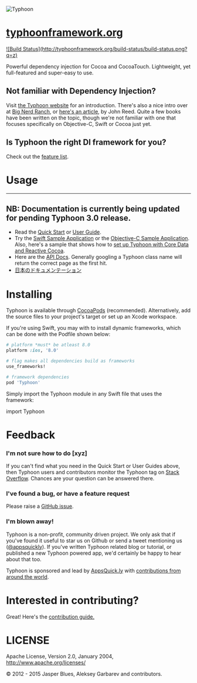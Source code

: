 ![Typhoon](http://www.typhoonframework.org/typhoon-splash.png)
# <a href="http://typhoonframework.org">typhoonframework.org</a>
<a href="http://builds.appsquick.ly/browse/TPN-TC/latest">
![Build Status](http://typhoonframework.org/build-status/build-status.png?q=z)
</a>

Powerful dependency injection for Cocoa and CocoaTouch. Lightweight, yet full-featured and super-easy to use. 

## Not familiar with Dependency Injection? 

Visit <a href="http://typhoonframework.org">the Typhoon website</a> for an introduction. There's also a nice intro over at <a href="http://www.bignerdranch.com/blog/dependency-injection-ios/">Big Nerd Ranch</a>, or <a href="http://www.objc.io/issue-15/dependency-injection.html">here's an article</a>, by John Reed. Quite a few books have been written on the topic, though we're not familiar with one that focuses specifically on Objective-C, Swift or Cocoa just yet. 

## Is Typhoon the right DI framework for you? 

Check out the <a href="http://www.typhoonframework.org/#features">feature list</a>. 

# Usage

--------------------------------------------------------------------------------------
**NB:** Documentation is currently being updated for pending Typhoon 3.0 release. 
--------------------------------------------------------------------------------------

* Read the <a href="https://github.com/typhoon-framework/Typhoon/wiki/Quick-Start">Quick Start</a> or <a href="https://github.com/typhoon-framework/Typhoon/wiki/Types-of-Injections">User Guide</a>.
* Try the <a href="https://github.com/typhoon-framework/Typhoon-Swift-Example">Swift Sample Application</a> or the <a href="https://github.com/typhoon-framework/Typhoon-example">Objective-C Sample Application</a>. Also, here's a sample that shows how to <a href="https://github.com/typhoon-framework/Typhoon-CoreData-RAC-Example">set up Typhoon with Core Data and Reactive Cocoa</a>.
* Here are the <a href="http://www.typhoonframework.org/docs/latest/api/modules.html">API Docs</a>. Generally googling a Typhoon class name will return the correct page as the first hit. 
* <a href="http://ios.caph.jp/typhoon/introduction">日本のドキュメンテーション</a>


# Installing

Typhoon is available through <a href="http://cocoapods.org/?q=Typhoon">CocoaPods</a> (recommended). Alternatively, add the source files to your project's target or set up an Xcode workspace. 

If you're using Swift, you may with to install dynamic frameworks, which can be done with the Podfile shown below: 

```ruby
# platform *must* be atleast 8.0
platform :ios, '8.0'

# flag makes all dependencies build as frameworks
use_frameworks!

# framework dependencies
pod 'Typhoon'
```

Simply import the Typhoon module in any Swift file that uses the framework:

import Typhoon

# Feedback

### I'm not sure how to do [xyz]

If you can't find what you need in the Quick Start or User Guides above, then Typhoon users and contributors monitor the Typhoon tag on <a href="http://stackoverflow.com/questions/tagged/typhoon?sort=newest&pageSize=15">Stack Overflow</a>. Chances are your question can be answered there. 

### I've found a bug, or have a feature request

Please raise a <a href="https://github.com/typhoon-framework/Typhoon/issues">GitHub issue</a>.

### I'm blown away!

Typhoon is a non-profit, community driven project. We only ask that if you've found it useful to star us on Github or send a tweet mentioning us (<a href="https://twitter.com/appsquickly">@appsquickly</a>). If you've written Typhoon related blog or tutorial, or published a new Typhoon powered app, we'd certainly be happy to hear about that too. 

Typhoon is sponsored and lead by <a href="http://appsquick.ly">AppsQuick.ly</a> with <a href="https://github.com/appsquickly/Typhoon/graphs/contributors">contributions from around the world</a>. 

# Interested in contributing?

 Great! Here's the <a href="https://github.com/typhoon-framework/Typhoon/wiki/Contribution-Guide">contribution guide.</a>

# LICENSE

Apache License, Version 2.0, January 2004, http://www.apache.org/licenses/

© 2012 - 2015 Jasper Blues, Aleksey Garbarev and contributors.




